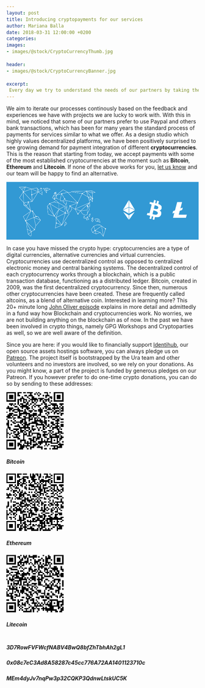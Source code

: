 ```yaml
---
layout: post
title: Introducing cryptopayments for our services
author: Mariana Balla
date: 2018-03-31 12:00:00 +0200
categories: 
images:
- images/@stock/CryptoCurrencyThumb.jpg

header:
- images/@stock/CryptoCurrencyBanner.jpg

excerpt:
 Every day we try to understand the needs of our partners by taking their feedback seriously. During this process we have noticed that some of our partners prefer to use Paypal and others bank transactions, which has been for many years the standard process of payments for services similar to what we offer.[…]
---
```


We aim to iterate our processes continously based on the feedback and experiences we have with projects we are lucky to work with. With this in mind, we noticed that some of our partners prefer to use Paypal and others bank transactions, which has been for many years the standard process of payments for services similar to what we offer. As a design studio which highly values decentralized platforms, we have been positively surprised to see growing demand for payment integration of different **cryptocurrencies**. This is the reason that starting from today, we accept payments with some of the most established cryptocurrencies at the moment such as **Bitcoin**, **Ethereum** and **Litecoin**. If none of the above works for you, [let us know](mailto:hello@ura.design) and our team will be happy to find an alternative.

<div class="large-10 large-centered centered-text columns">
<img src="/images/@stock/CryptoCurrencyBanner.jpg">
</div>
<div class="two spacing"></div>

In case you have missed the crypto hype: cryptocurrencies are a type of digital currencies, alternative currencies and virtual currencies. Cryptocurrencies use decentralized control as opposed to centralized electronic money and central banking systems. The decentralized control of each cryptocurrency works through a blockchain, which is a public transaction database, functioning as a distributed ledger. Bitcoin, created in 2009, was the first decentralized cryptocurrency. Since then, numerous other cryptocurrencies have been created. These are frequently called altcoins, as a blend of alternative coin.
Interested in learning more? This 20+ minute long [John Oliver episode](https://www.youtube.com/watch?v=g6iDZspbRMg) explains in more detail and admittedly in a fund way how Blockchain and cryptocurrencies work. No worries, we are not building anything on the blockchain as of now. In the past we have been involved in crypto things, namely GPG Workshops and Cryptoparties as well, so we are well aware of the definition.

Since you are here: if you would like to financially support [Identihub](https://identihub.co/), our open source assets hostings software, you can always pledge us on [Patreon](https://www.patreon.com/ura). The project itself is bootstrapped by the Ura team and other volunteers and no investors are involved, so we rely on your donations.
As you might know, a part of the project is funded by generous pledges on our Patreon. If you however prefer to do one-time crypto donations, you can do so by sending to these addresses: 

<div class="row">
 <div class="large-9 large-centered centered-text columns">
  <div class="work-wrapper">
              <img src="/images/@stock/bitcoin.png" alt="">
              <div class="info center">
                <h5>Bitcoin</h5>
              </div>
            </a>
              <img src="/images/@stock/ethereum.png" alt="">
              <div class="info center">
                <h5>Ethereum</h5>
              </div>
            </a>
              <img src="/images/@stock/litecoin.png" alt="">
              <div class="info center">
                <h5>Litecoin</h5>
              </div>
            </a>
      </div>
    </div>
</div>

<div class="row">
  <div class="large-9 large-centered centered-text columns">
  <div class="work-wrapper">
              <div class="info center">
                <h5>3D7RowFVFWcfNABV4BwQ8bfZhTbhAh2gL1</h5>
              </div>
            </a>
              <div class="info center">
                <h5>0x08c7eC3Ad8A58287c45cc776A72AA1401123710c</h5>
              </div>
            </a>
              <div class="info center">
                <h5>MEm4dyJv7nqPw3p32CQKP3QdnwLtskUC5K</h5>
              </div>
            </a>
      </div>
    </div>
</div>
